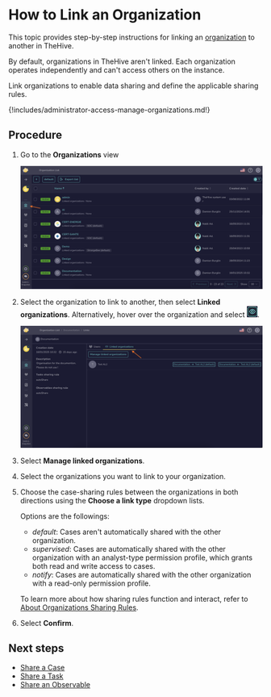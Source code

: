 # How to Link an Organization

This topic provides step-by-step instructions for linking an [organization](about-organizations.md) to another in TheHive.

By default, organizations in TheHive aren't linked. Each organization operates independently and can't access others on the instance.

Link organizations to enable data sharing and define the applicable sharing rules.

{!includes/administrator-access-manage-organizations.md!}

## Procedure

1. Go to the **Organizations** view

    ![Organizations view](../../images/administration-guides/manage-organizations-organizations-view.png)

2. Select the organization to link to another, then select **Linked organizations**. Alternatively, hover over the organization and select ![Eye](../../images/administration-guides/manage-organizations-eye.png).

    ![Link an organization](../../images/administration-guides/link-an-organization.png)

3. Select **Manage linked organizations**.

4. Select the organizations you want to link to your organization.

5. Choose the case-sharing rules between the organizations in both directions using the **Choose a link type** dropdown lists.

    Options are the followings:  
    - *default*: Cases aren't automatically shared with the other organization.  
    - *supervised*: Cases are automatically shared with the other organization with an analyst-type permission profile, which grants both read and write access to cases.  
    - *notify*: Cases are automatically shared with the other organization with a read-only permission profile.

    To learn more about how sharing rules function and interact, refer to [About Organizations Sharing Rules](../../../administration/organizations/about-organizations-sharing-rules.md).

6. Select **Confirm**.
    
## Next steps

* [Share a Case](../../user-guides/analyst-corner/cases/share-a-case.md)
* [Share a Task](../../user-guides/analyst-corner/tasks/share-a-task.md)
* [Share an Observable](../../user-guides/analyst-corner/cases/share-an-observable.md)